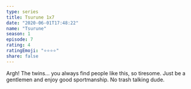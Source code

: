 ```yaml
--- 
type: series 
title: Tsurune 1x7 
date: "2020-06-01T17:48:22" 
name: "Tsurune" 
season: 1 
episode: 7 
rating: 4 
ratingEmoji: "⭐️⭐️⭐️⭐️" 
share: false 
---
```


Argh! The twins... you always find people like this, so tiresome. Just be a gentlemen and enjoy good sportmanship. No trash talking dude.

